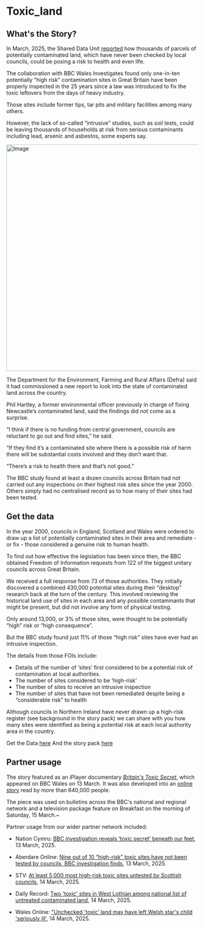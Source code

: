 # Toxic_land

## What's the Story?

In March, 2025, the Shared Data Unit [reported](https://www.bbc.co.uk/news/articles/c4gez4zgk8ko_) how thousands of parcels of potentially contaminated land, which have never been checked by local councils, could be posing a risk to health and even life.

The collaboration with BBC Wales Investigates found only one-in-ten potentially “high risk” contamination sites in Great Britain have been properly inspected in the 25 years since a law was introduced to fix the toxic leftovers from the days of heavy industry.

Those sites include former tips, tar pits and military facilities among many others.

However, the lack of so-called “intrusive” studies, such as soil tests, could be leaving thousands of households at risk from serious contaminants including lead, arsenic and asbestos, some experts say.

<img width="593" alt="Image" src="https://github.com/user-attachments/assets/9764674a-720a-4bd1-b4c1-28471ad05fe7" />

The Department for the Environment, Farming and Rural Affairs (Defra) said it had commissioned a new report to look into the state of contaminated land across the country.

Phil Hartley, a former environmental officer previously in charge of fixing Newcastle’s contaminated land, said the findings did not come as a surprise.

“I think if there is no funding from central government, councils are reluctant to go out and find sites,” he said.

“If they find it’s a contaminated site where there is a possible risk of harm there will be substantial costs involved and they don’t want that.

“There’s a risk to health there and that’s not good.” 

The BBC study found at least a dozen councils across Britain had not carried out any inspections on their highest risk sites since the year 2000. Others simply had no centralised record as to how many of their sites had been tested.

## Get the data

In the year 2000, councils in England, Scotland and Wales were ordered to draw up a list of potentially contaminated sites in their area and remediate - or fix  - those considered a genuine risk to human health. 

To find out how effective the legislation has been since then, the BBC obtained Freedom of Information requests from 122 of the biggest unitary councils across Great Britain. 

We received a full response from 73 of those authorities. They initially discovered a combined 430,000 potential sites during their “desktop” research back at the turn of the century. This involved reviewing the historical land use of sites in each area and any possible contaminants that might be present, but did not involve any form of physical testing. 

Only around 13,000, or 3% of those sites, were thought to be potentially “high” risk or “high consequence”.

But the BBC study found just 11% of those “high risk” sites have ever had an intrusive inspection.

The details from those FOIs include: 

- Details of the number of ‘sites’ first considered to be a potential risk of contamination at local authorities.
- The number of sites considered to be ‘high-risk’ 
- The number of sites to receive an intrusive inspection
- The number of sites that have not been remediated despite being a “considerable risk” to health 

Although councils in Northern Ireland have never drawn up a high-risk register (see background in the story pack) we can share with you how many sites were identified as being a potential risk at each local authority area in the country.

Get the Data [here](https://docs.google.com/spreadsheets/d/1u8yWrTDC6vRbOCMXX98Bu4ah1nMHcscAhtRt0rCX47E/edit?usp=sharing) 
And the story pack [here](https://docs.google.com/document/d/1vX7D4y82r5gXbrQ_mNzuOHlN1j4fGmm-EywOLZIShHc/edit?usp=sharing)

## Partner usage

The story featured as an iPlayer documentary [_Britain's Toxic Secret_](https://www.bbc.co.uk/iplayer/episode/m0028ypp/bbc-wales-investigates-britains-toxic-secret), which appeared on BBC Wales on 13 March. It was also developed into an [online story](https://www.bbc.co.uk/news/articles/c4gez4zgk8ko_) read by more than 640,000 people.

The piece was used on bulletins across the BBC's national and regional network and a television package feature on Breakfast on the morning of Saturday, 15 March.~

Partner usage from our wider partner network included: 

- Nation Cymru: [BBC investigation reveals ‘toxic secret’ beneath our feet](https://nation.cymru/feature/bbc-investigation-reveals-toxic-secret-beneath-our-feet/), 13 March, 2025.

- Aberdare Online: [Nine out of 10 “high-risk” toxic sites have not been tested by councils, BBC investigation finds](https://www.aberdareonline.co.uk/2025/03/14/nine-out-of-10-high-risk-toxic-sites-have-not-been-tested-by-councils-bbc-investigation-finds/), 13 March, 2025.

- STV: [At least 5,000 most high-risk toxic sites untested by Scottish councils](https://news.stv.tv/scotland/at-least-5000-most-high-risk-toxic-sites-untested-by-scottish-councils), 14 March, 2025.

- Daily Record: [Two 'toxic' sites in West Lothian among national list of untreated contaminated land](https://www.dailyrecord.co.uk/news/local-news/two-toxic-sites-west-lothian-34861436), 14 March, 2025.

- Wales Online: ["Unchecked 'toxic' land may have left Welsh star's child 'seriously ill'](https://www.walesonline.co.uk/news/health/unchecked-toxic-land-left-welsh-31190369), 14 March, 2025.





